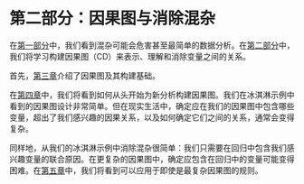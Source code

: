 # 第二部分：因果图与消除混杂

在[第一部分](part01.xhtml#understanding_behaviors)中，我们看到混杂可能会危害甚至最简单的数据分析。在[第二部分](#causal_diagrams_and_deconfounding)中，我们将学习构建因果图（CD）来表示、理解和消除变量之间的关系。

首先，[第三章](ch03.xhtml#introduction_to_causal_diagrams)介绍了因果图及其构建基础。

在[第四章](ch04.xhtml#building_causal_diagrams_from_scratch)中，我们将看到如何从头开始为新分析构建因果图。我们在冰淇淋示例中看到的因果图设计非常简单。但在现实生活中，确定应在我们的因果图中包含哪些变量，超出了我们感兴趣的因果关系，以及如何确定它们之间的关系，通常会变得复杂。

同样地，从我们的冰淇淋示例中消除混杂很简单：我们只需要在回归中包含我们感兴趣变量的联合原因。在更复杂的因果图中，确定应包含在回归中的变量可能变得困难。在[第五章](ch05.xhtml#using_causal_diagrams_to_deconfound_da)中，我们将看到可以应用于即使是最复杂因果图的规则。
